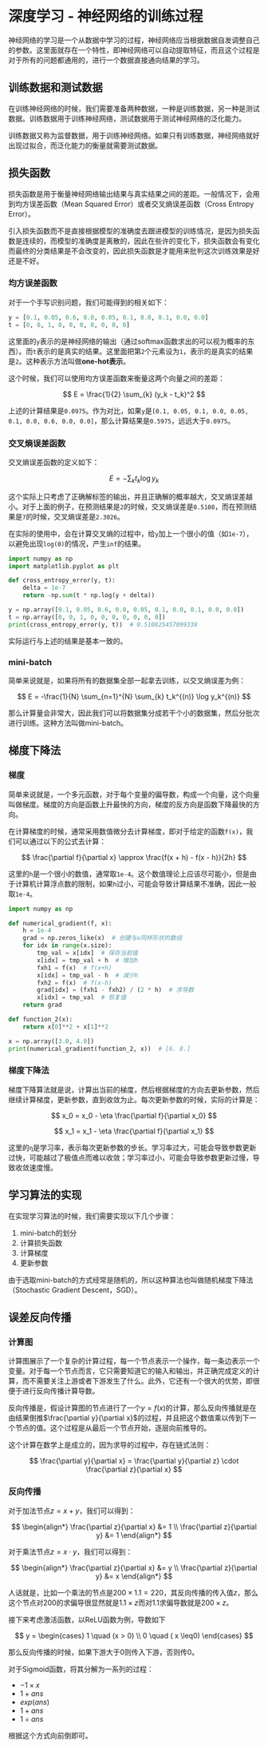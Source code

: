 # 深度学习 - 神经网络的训练过程

神经网络的学习是一个从数据中学习的过程，神经网络应当根据数据自发调整自己的参数。这里面就存在一个特性，即神经网络可以自动提取特征，而且这个过程是对于所有的问题都通用的，进行一个数据直接通向结果的学习。

## 训练数据和测试数据

在训练神经网络的时候，我们需要准备两种数据，一种是训练数据，另一种是测试数据。训练数据用于训练神经网络，测试数据用于测试神经网络的泛化能力。

训练数据又称为监督数据，用于训练神经网络。如果只有训练数据，神经网络就好出现过拟合，而泛化能力的衡量就需要测试数据。

## 损失函数

损失函数是用于衡量神经网络输出结果与真实结果之间的差距。一般情况下，会用到均方误差函数（Mean Squared Error）或者交叉熵误差函数（Cross Entropy Error）。

引入损失函数而不是直接根据模型的准确度去跟进模型的训练情况，是因为损失函数是连续的，而模型的准确度是离散的，因此在些许的变化下，损失函数会有变化而最终的分类结果是不会改变的，因此损失函数是才能用来批判这次训练效果是好还是不好。

### 均方误差函数

对于一个手写识别问题，我们可能得到的相关如下：

```python
y = [0.1, 0.05, 0.6, 0.0, 0.05, 0.1, 0.0, 0.1, 0.0, 0.0]
t = [0, 0, 1, 0, 0, 0, 0, 0, 0, 0]
```

这里面的`y`表示的是神经网络的输出（通过softmax函数求出的可以视为概率的东西）。而`t`表示的是真实的结果。这里面把第`2`个元素设为`1`，表示的是真实的结果是`2`。这种表示方法叫做**one-hot表示**。

这个时候，我们可以使用均方误差函数来衡量这两个向量之间的差距：

$$
E = \frac{1}{2} \sum_{k} (y_k - t_k)^2
$$

上述的计算结果是`0.0975`。作为对比，如果`y`是`[0.1, 0.05, 0.1, 0.0, 0.05, 0.1, 0.0, 0.6, 0.0, 0.0]`，那么计算结果是`0.5975`，远远大于`0.0975`。

### 交叉熵误差函数

交叉熵误差函数的定义如下：

$$
E = -\sum_{k} t_k \log y_k
$$

这个实际上只考虑了正确解标签的输出，并且正确解的概率越大，交叉熵误差越小。对于上面的例子，在预测结果是`2`的时候，交叉熵误差是`0.5108`，而在预测结果是`7`的时候，交叉熵误差是`2.3026`。

在实际的使用中，会在计算交叉熵的过程中，给`y`加上一个很小的值（如`1e-7`），以避免出现`log(0)`的情况，产生`inf`的结果。

```python
import numpy as np
import matplotlib.pyplot as plt

def cross_entropy_error(y, t):
    delta = 1e-7
    return -np.sum(t * np.log(y + delta))

y = np.array([0.1, 0.05, 0.6, 0.0, 0.05, 0.1, 0.0, 0.1, 0.0, 0.0])
t = np.array([0, 0, 1, 0, 0, 0, 0, 0, 0, 0])
print(cross_entropy_error(y, t))  # 0.510825457099338
```

实际运行与上述的结果是基本一致的。

### mini-batch

简单来说就是，如果将所有的数据集全部一起拿去训练，以交叉熵误差为例：

$$
E = -\frac{1}{N} \sum_{n=1}^{N} \sum_{k} t_k^{(n)} \log y_k^{(n)}
$$

那么计算量会非常大，因此我们可以将数据集分成若干个小的数据集，然后分批次进行训练。这种方法叫做mini-batch。

## 梯度下降法

### 梯度

简单来说就是，一个多元函数，对于每个变量的偏导数，构成一个向量，这个向量叫做梯度。梯度的方向是函数上升最快的方向，梯度的反方向是函数下降最快的方向。

在计算梯度的时候，通常采用数值微分去计算梯度，即对于给定的函数`f(x)`，我们可以通过以下的公式去计算：

$$
\frac{\partial f}{\partial x} \approx \frac{f(x + h) - f(x - h)}{2h}
$$

这里的`h`是一个很小的数值，通常取`1e-4`。这个数值理论上应该尽可能小，但是由于计算机计算浮点数的限制，如果`h`过小，可能会导致计算结果不准确，因此一般取`1e-4`。

```python
import numpy as np

def numerical_gradient(f, x):
    h = 1e-4
    grad = np.zeros_like(x)  # 创建与x同样形状的数组
    for idx in range(x.size):
        tmp_val = x[idx]  # 保存当前值
        x[idx] = tmp_val + h  # 增加h
        fxh1 = f(x)  # f(x+h)
        x[idx] = tmp_val - h  # 减少h
        fxh2 = f(x)  # f(x-h)
        grad[idx] = (fxh1 - fxh2) / (2 * h)  # 求导数
        x[idx] = tmp_val  # 恢复值
    return grad

def function_2(x):
    return x[0]**2 + x[1]**2

x = np.array([3.0, 4.0])
print(numerical_gradient(function_2, x))  # [6. 8.]
```

### 梯度下降法

梯度下降算法就是说，计算出当前的梯度，然后根据梯度的方向去更新参数，然后继续计算梯度，更新参数，直到收敛为止。每次更新参数的时候，实际的计算是：

$$
x_0 = x_0 - \eta \frac{\partial f}{\partial x_0}
$$

$$
x_1 = x_1 - \eta \frac{\partial f}{\partial x_1}
$$

这里的`η`是学习率，表示每次更新参数的步长。学习率过大，可能会导致参数更新过快，可能越过了极值点而难以收敛；学习率过小，可能会导致参数更新过慢，导致收敛速度慢。

## 学习算法的实现

在实现学习算法的时候，我们需要实现以下几个步骤：

1. mini-batch的划分
2. 计算损失函数
3. 计算梯度
4. 更新参数

由于选取mini-batch的方式经常是随机的，所以这种算法也叫做随机梯度下降法（Stochastic Gradient Descent，SGD）。

## 误差反向传播

### 计算图

计算图展示了一个复杂的计算过程，每一个节点表示一个操作，每一条边表示一个变量。对于每一个节点而言，它只需要知道它的输入和输出，并正确完成定义的计算，而不需要关注上游或者下游发生了什么。此外，它还有一个很大的优势，即很便于进行反向传播计算导数。

反向传播是，假设计算图的节点进行了一个$y=f(x)$的计算，那么反向传播就是在由结果倒推$\frac{\partial y}{\partial x}$的过程，并且把这个数值乘以传到下一个节点的值。这个过程是从最后一个节点开始，逐层向前推导的。

这个计算在数学上是成立的，因为求导的过程中，存在链式法则：

$$
\frac{\partial y}{\partial x} = \frac{\partial y}{\partial z} \cdot \frac{\partial z}{\partial x}
$$

### 反向传播

对于加法节点$z = x + y$，我们可以得到：

$$
\begin{align*}
\frac{\partial z}{\partial x} &= 1 \\
\frac{\partial z}{\partial y} &= 1
\end{align*}
$$

对于乘法节点$z = x \cdot y$，我们可以得到：

$$
\begin{align*}
\frac{\partial z}{\partial x} &= y \\
\frac{\partial z}{\partial y} &= x
\end{align*}
$$

人话就是，比如一个乘法的节点是$200 \times 1.1 = 220$，其反向传播的传入值$z$，那么这个节点对$200$的求偏导很显然就是$1.1 \times z$而对$1.1$求偏导数就是$200 \times z$。

接下来考虑激活函数，以ReLU函数为例，导数如下

$$
y = \begin{cases}
1 \quad (x > 0) \\ 
0 \quad ( x \leq0) \end{cases}
$$

那么反向传播的时候，如果下游大于0则传入下游，否则传0。

对于Sigmoid函数，将其分解为一系列的过程：

- $-1 \times x$
- $1+ ans$
- $exp(ans)$
- $1+ans$
- $1 \div ans$

根据这个方式向前倒即可。